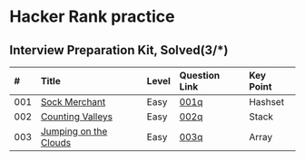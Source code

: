 # Hacker Rank practice
## Interview Preparation Kit, Solved(3/*)





|#   | Title                             | Level      | Question Link           | Key Point |
|:---| :---------------------------------| :----------| :---------------------- | :-------- |
|001 | [Sock Merchant][001]              | Easy       | [001q][001q]   | Hashset   |
|002 | [Counting Valleys][002]           | Easy       | [002q][002q]   | Stack     |
|003 | [Jumping on the Clouds][003]           | Easy       | [003q][003q]   | Array     |











<!--
Question Link reference:
-->

[001q]: https://www.hackerrank.com/challenges/sock-merchant/problem?h_l=interview&playlist_slugs%5B%5D=interview-preparation-kit&playlist_slugs%5B%5D=warmup
[002q]:https://www.hackerrank.com/challenges/counting-valleys/problem?h_l=interview&playlist_slugs%5B%5D=interview-preparation-kit&playlist_slugs%5B%5D=warmup
[003q]:https://www.hackerrank.com/challenges/jumping-on-the-clouds/problem?h_l=interview&playlist_slugs%5B%5D=interview-preparation-kit&playlist_slugs%5B%5D=warmup





<!--
Source code reference:
-->
[001]:https://github.com/dailiang18bb/JAVA/blob/master/HackerRank_InterviewPrep/src/warmup_challenges/sock_merchant/Solution.java
[002]:https://github.com/dailiang18bb/JAVA/blob/master/HackerRank_InterviewPrep/src/warmup_challenges/counting_valleys/Solution.java
[003]:https://github.com/dailiang18bb/JAVA/blob/master/HackerRank_InterviewPrep/src/warmup_challenges/jumping_on_the_clouds/Solution.java
